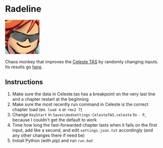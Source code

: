 # Radeline
[![buhbaiSG](buhbaiSG.png)](https://www.frankerfacez.com/emoticon/316755-buhbaiSG)

Chaos monkey that improves the [Celeste TAS](https://github.com/ShootMe/CelesteTAS) by randomly changing inputs. Its results go [here](https://github.com/Kataiser/CelesteTAS/tree/radeline-results).

## Instructions
1. Make sure the data in Celeste.tas has a breakpoint on the very last line and a chapter restart at the beginning
2. Make sure the most recently run command in Celeste is the correct chapter load (ex. `load 4` or `rmx2 7`)
3. Change `KeyStart` in `Saves\modsettings-CelesteTAS.celeste` to `- P`, because I couldn't get the default to work
4. Time how long the fast-forwarded chapter lasts when it fails on the first input, add like a second, and edit `settings.json.txt` accordingly (and any other changes there if need be)
5. Install Python (with pip) and run `run.bat`
